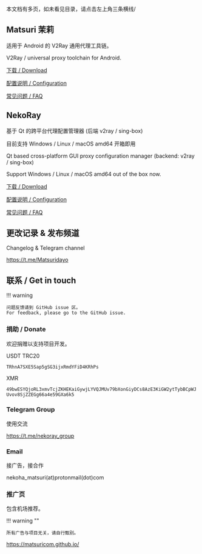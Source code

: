 本文档有多页，如未看见目录，请点击左上角三条横线/

## Matsuri 茉莉

适用于 Android 的 V2Ray 通用代理工具链。

V2Ray / universal proxy toolchain for Android.

[下载 / Download](/download/)

[配置说明 / Configuration](/m-configuration/)

[常见问题 / FAQ](/m-faq/)

## NekoRay

基于 Qt 的跨平台代理配置管理器 (后端 v2ray / sing-box)

目前支持 Windows / Linux / macOS amd64 开箱即用

Qt based cross-platform GUI proxy configuration manager (backend: v2ray / sing-box)

Support Windows / Linux / macOS amd64 out of the box now.

[下载 / Download](/download/)

[配置说明 / Configuration](/n-configuration/)

[常见问题 / FAQ](/n-faq/)

## 更改记录 & 发布频道

Changelog & Telegram channel

https://t.me/Matsuridayo

## 联系 / Get in touch

!!! warning

    问题反馈请到 GitHub issue 区。
    For feedback, please go to the GitHub issue.

### 捐助 / Donate

欢迎捐赠以支持项目开发。

USDT TRC20

`TRhnA7SXE5Sap5gSG3ijxRmdYFiD4KRhPs`

XMR

`49bwESYQjoRL3xmvTcjZKHEKaiGywjLYVQJMUv79bXonGiyDCs8AzE3KiGW2ytTybBCpWJUvov8SjZZEGg66a4e59GXa6k5`

### Telegram Group

使用交流

https://t.me/nekoray_group

### Email

接广告，接合作

nekoha_matsuri(at)protonmail(dot)com

### 推广页

包含机场推荐。

!!! warning ""

    所有广告与项目无关，请自行甄别。

https://matsuricom.github.io/
